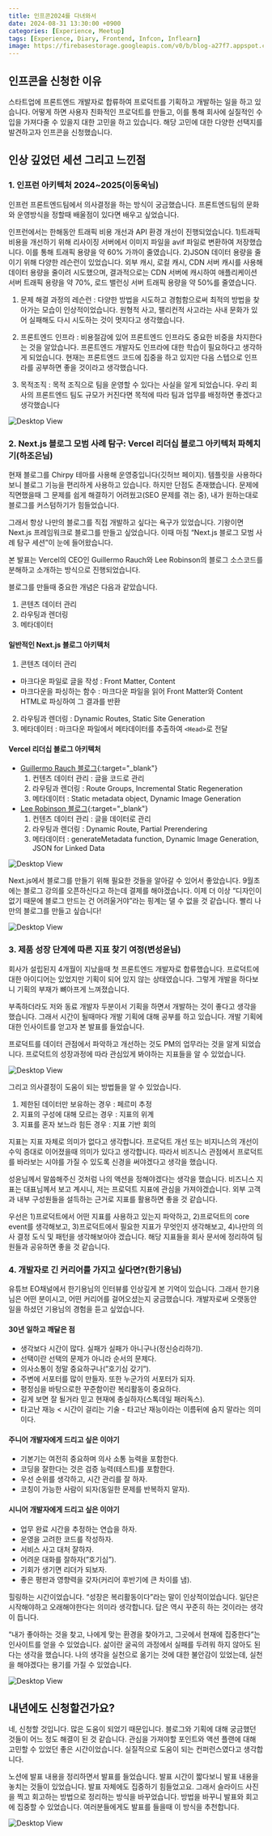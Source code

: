 ```yaml
---
title: 인프콘2024를 다녀와서
date: 2024-08-31 13:30:00 +0900
categories: [Experience, Meetup]
tags: [Experience, Diary, Frontend, Infcon, Inflearn]
image: https://firebasestorage.googleapis.com/v0/b/blog-a27f7.appspot.com/o/images%2Fposts%2F4-infcon-2024%2Finfcon-1.png?alt=media&token=8fed976c-fa34-4518-902a-263c823cce9a
---
```


## 인프콘을 신청한 이유
스타트업에 프론트엔드 개발자로 합류하여 프로덕트를 기획하고 개발하는 일을 하고 있습니다. 어떻게 하면 사용자 친화적인 프로덕트를 만들고, 이를 통해 회사에 실질적인 수입을 가져다줄 수 있을지 대한 고민을 하고 있습니다. 해당 고민에 대한 다양한 선택지를 발견하고자 인프콘을 신청했습니다.

## 인상 깊었던 세션 그리고 느낀점

### 1. 인프런 아키텍처 2024~2025(이동욱님)
인프런 프론트엔드팀에서 의사결정을 하는 방식이 궁금했습니다. 프론트엔드팀의 문화와 운영방식을 정할때 배울점이 있다면 배우고 싶었습니다.

인프런에서는 한해동안 트래픽 비용 개선과 API 환경 개선이 진행되었습니다. 1)트래픽 비용을 개선하기 위해 리사이징 서버에서 이미지 파일을 avif 파일로 변환하여 저장했습니다. 이를 통해 트래픽 용량을 약 60% 가까이 줄였습니다. 2)JSON 데이터 용량을 줄이기 위해 다양한 레슨런이 있었습니다. 외부 캐시, 로컬 캐시, CDN 서버 캐시를 사용해 데이터 용량을 줄이려 시도했으며, 결과적으로는 CDN 서버에 캐시하여 애플리케이션 서버 트래픽 용량을 약 70%, 로드 밸런싱 서버 트래픽 용량을 약 50%를 줄였습니다. 

1. 문제 해결 과정의 레슨런 : 다양한 방법을 시도하고 경험함으로써 최적의 방법을 찾아가는 모습이 인상적이었습니다. 원형적 사고, 팰리컨적 사고라는 사내 문화가 있어 실패해도 다시 시도하는 것이 멋지다고 생각했습니다.

2. 프론트엔드 인프라 : 비용절감에 있어 프론트엔드 인프라도 중요한 비중을 차지한다는 것을 알았습니다. 프론트엔드 개발자도 인프라에 대한 학습이 필요하다고 생각하게 되었습니다. 현재는 프론트엔드 코드에 집중을 하고 있지만 다음 스텝으로 인프라를 공부하면 좋을 것이라고 생각했습니다.

3. 목적조직 : 목적 조직으로 팀을 운영할 수 있다는 사실을 알게 되었습니다. 우리 회사의 프론트엔드 팀도 규모가 커진다면 목적에 따라 팀과 업무를 배정하면 좋겠다고 생각했습니다

![Desktop View](https://firebasestorage.googleapis.com/v0/b/blog-a27f7.appspot.com/o/images%2Fposts%2F4-infcon-2024%2Finfcon-3.jpeg?alt=media&token=cc7e50d0-767d-4081-8105-debb588e2b48)

### 2. Next.js 블로그 모범 사례 탐구: Vercel 리더십 블로그 아키텍처 파헤치기(하조은님)
현재 블로그를 Chirpy 테마를 사용해 운영중입니다(깃허브 페이지). 템플릿을 사용하다보니 블로그 기능을 편리하게 사용하고 있습니다. 하지만 단점도 존재했습니다. 문제에 직면했을때 그 문제를 쉽게 해결하기 어려웠고(SEO 문제를 겪는 중), 내가 원하는대로 블로그를 커스텀하기가 힘들었습니다.

그래서 항상 나만의 블로그를 직접 개발하고 싶다는 욕구가 있었습니다. 기왕이면 Next.js 프레임워크로 블로그를 만들고 싶었습니다. 이때 마침 “Next.js 블로그 모범 사례 탐구 세션”이 눈에 들어왔습니다.

본 발표는 Vercel의 CEO인 Guillermo Rauch와 Lee Robinson의 블로그 소스코드를 분해하고 소개하는 방식으로 진행되었습니다.

블로그를 만들때 중요한 개념은 다음과 같았습니다.
1. 콘텐츠 데이터 관리
2. 라우팅과 렌더링
3. 메타데이터

#### 일반적인 Next.js 블로그 아키텍처
1. 콘텐츠 데이터 관리
  - 마크다운 파일로 글을 작성 : Front Matter, Content
  - 마크다운을 파싱하는 함수 : 마크다운 파일을 읽어 Front Matter와 Content HTML로 파싱하여 그 결과를 반환
2. 라우팅과 렌더링 : Dynamic Routes, Static Site Generation
3. 메타데이터 : 마크다운 파일에서 메타데이터를 추출하여 `<Head>`로 전달

#### Vercel 리더십 블로그 아키텍처
- [Guillermo Rauch 블로그](https://github.com/rauchg/blog){:target="\_blank"}
  1. 컨텐츠 데이터 관리 : 글을 코드로 관리
  2. 라우팅과 렌더링 : Route Groups, Incremental Static Regeneration
  3. 메타데이터 : Static metadata object, Dynamic Image Generation
- [Lee Robinson 블로그](https://github.com/leerob/leerob.io){:target="\_blank"}
    1. 컨텐츠 데이터 관리 : 글을 데이터로 관리
    2. 라우팅과 렌더링 : Dynamic Route, Partial Prerendering
    3. 메타데이터 : generateMetadata function, Dynamic Image Generation, JSON for Linked Data

![Desktop View](https://firebasestorage.googleapis.com/v0/b/blog-a27f7.appspot.com/o/images%2Fposts%2F4-infcon-2024%2Finfcon-4.png?alt=media&token=e13c39d5-3ae0-4582-9d0d-b0352d3e2bbd)

Next.js에서 블로그를 만들기 위해 필요한 것들을 알아갈 수 있어서 좋았습니다. 9월초에는 블로그 강의를 오픈하신다고 하는데 결제를 해야겠습니다. 이제 더 이상 “디자인이 없기 때문에 블로그 만드는 건 어려울거야”라는 핑계는 댈 수 없을 것 같습니다. 빨리 나만의 블로그를 만들고 싶습니다!

![Desktop View](https://firebasestorage.googleapis.com/v0/b/blog-a27f7.appspot.com/o/images%2Fposts%2F4-infcon-2024%2Finfcon-5.jpeg?alt=media&token=6cc55524-0cb9-4d79-a7e1-804b6d887711)

### 3. 제품 성장 단계에 따른 지표 찾기 여정(변성윤님)
회사가 설립된지 4개월이 지났을때 첫 프론트엔드 개발자로 합류했습니다. 프로덕트에 대한 아이디어는 있었지만 기획이 되어 있지 않는 상태였습니다. 그렇게 개발을 하다보니 기획의 부재가 뼈아프게 느껴졌습니다. 

부족하더라도 저와 동료 개발자 두분이서 기획을 하면서 개발하는 것이 좋다고 생각을 했습니다. 그래서 시간이 될때마다 개발 기획에 대해 공부를 하고 있습니다. 개발 기획에 대한 인사이트를 얻고자 본 발표를 들었습니다.

프로덕트를 데이터 관점에서 파악하고 개선하는 것도 PM의 업무라는 것을 알게 되었습니다. 프로덕트의 성장과정에 따라 관심있게 봐야하는 지표들을 알 수 있었습니다.

![Desktop View](https://firebasestorage.googleapis.com/v0/b/blog-a27f7.appspot.com/o/images%2Fposts%2F4-infcon-2024%2Finfcon-6.png?alt=media&token=78114998-fa31-4f18-b9b7-caad23eab880)

그리고 의사결정이 도움이 되는 방법들을 알 수 있었습니다.
1. 제한된 데이터만 보유하는 경우 : 페르미 추정
2. 지표의 구성에 대해 모르는 경우 : 지표의 위계
3. 지표를 혼자 보느라 힘든 경우 : 지표 기반 회의

지표는 지표 자체로 의미가 없다고 생각합니다. 프로덕트 개선 또는 비지니스의 개선이 수익 증대로 이어졌을때 의미가 있다고 생각합니다. 따라서 비즈니스 관점에서 프로덕트를 바라보는 시야를 가질 수 있도록 신경을 써야겠다고 생각을 했습니다.

성윤님께서 말씀해주신 것처럼 나의 액션을 정해야겠다는 생각을 했습니다. 비즈니스 지표는 대표님께서 보고 계시니, 저는 프로덕트 지표에 관심을 가져야겠습니다. 외부 고객과 내부 구성원들을 설득하는 근거로 지표를 활용하면 좋을 것 같습니다.

우선은 1)프로덕트에서 어떤 지표를 사용하고 있는지 파악하고, 2)프로덕트의 core event를 생각해보고, 3)프로덕트에서 필요한 지표가 무엇인지 생각해보고, 4)나만의 의사 결정 도식 및 패턴을 생각해보아야 겠습니다. 해당 지표들을 회사 문서에 정리하여 팀원들과 공유하면 좋을 것 같습니다.

### 4. 개발자로 긴 커리어를 가지고 싶다면?(한기용님)
유튜브 EO채널에서 한기용님의 인터뷰를 인상깊게 본 기억이 있습니다. 그래서 한기용님은 어떤 분이시고, 어떤 커리어를 걸어오셨는지 궁금했습니다. 개발자로써 오랫동안 일을 하셨던 기용님의 경험을 듣고 싶었습니다.

#### 30년 일하고 깨달은 점
- 생각보다 시간이 많다. 실패가 실패가 아니구나(정신승리하기).
- 선택이란 선택의 문제가 아니라 순서의 문제다.
- 의사소통이 정말 중요하구나(”호기심 갖기”).
- 주변에 서포터를 많이 만들자. 또한 누군가의 서포터가 되자.
- 평정심을 바탕으로한 꾸준함이란 복리활동이 중요하다.
- 길게 보면 잘 될거라 믿고 현재에 충실하자(스톡데일 패러독스).
- 타고난 재능 < 시간이 걸리는 기술 - 타고난 재능이라는 이름뒤에 숨지 말라는 의미이다.

#### 주니어 개발자에게 드리고 싶은 이야기
- 기본기는 여전히 중요하며 의사 소통 능력을 포함한다.
- 코딩을 잘한다는 것은 검증 능력(테스트)를 포함한다.
- 우선 순위를 생각하고, 시간 관리를 잘 하자.
- 코칭이 가능한 사람이 되자(동일한 문제를 반복하지 말자).

#### 시니어 개발자에게 드리고 싶은 이야기
- 업무 완료 시간을 추정하는 연습을 하자.
- 운영을 고려한 코드를 작성하자.
- 서비스 사고 대처 잘하자.
- 어려운 대화를 잘하자(”호기심”).
- 기회가 생기면 리더가 되보자.
- 좋은 평판과 영향력을 갖자(커리어 후반기에 큰 차이를 냄).

힐링하는 시간이었습니다. “성장은 복리활동이다”라는 말이 인상적이었습니다. 일단은 시작해야하고 오래해야한다는 의미라 생각합니다. 답은 역시 꾸준히 하는 것이라는 생각이 듭니다. 

“내가 좋아하는 것을 찾고, 나에게 맞는 환경을 찾아가고, 그곳에서 현재에 집중한다”는 인사이트를 얻을 수 있었습니다. 삶이란 굴곡의 과정에서 실패를 두려워 하지 않아도 된다는 생각을 했습니다. 나의 생각을 실천으로 옮기는 것에 대한 불안감이 있었는데, 실천을 해야겠다는 용기를 가질 수 있었습니다.

![Desktop View](https://firebasestorage.googleapis.com/v0/b/blog-a27f7.appspot.com/o/images%2Fposts%2F4-infcon-2024%2Finfcon-8.jpeg?alt=media&token=c1092423-0d81-4b22-b810-841d18c4e1b0)

## 내년에도 신청할건가요?
네, 신청할 것입니다. 많은 도움이 되었기 때문입니다. 블로그와 기획에 대해 궁금했던 것들이 어느 정도 해결이 된 것 같습니다. 관심을 가져야할 포인트와 액션 플랜에 대해 고민할 수 있었던 좋은 시간이었습니다. 실질적으로 도움이 되는 컨퍼런스였다고 생각합니다.

노션에 발표 내용을 정리하면서 발표를 들었습니다. 발표 시간이 짧다보니 발표 내용을 놓치는 것들이 있었습니다. 발표 자체에도 집중하기 힘들었고요. 그래서 슬라이드 사진을 찍고 회고하는 방법으로 정리하는 방식을 바꾸었습니다. 방법을 바꾸니 발표와 회고에 집중할 수 있었습니다. 여러분들에게도 발표를 들을때 이 방식을 추천합니다.

![Desktop View](https://firebasestorage.googleapis.com/v0/b/blog-a27f7.appspot.com/o/images%2Fposts%2F4-infcon-2024%2Finfcon-9.jpeg?alt=media&token=b5366109-073e-4b43-837a-30ac47cabfc6)